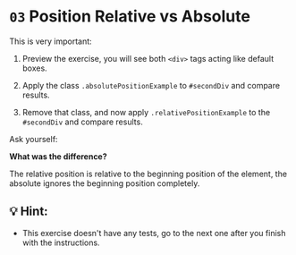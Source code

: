 # `03` Position Relative vs Absolute

This is very important:

1. Preview the exercise, you will see both `<div>` tags acting like default boxes.

2. Apply the class `.absolutePositionExample` to `#secondDiv` and compare results.

3. Remove that class, and now apply `.relativePositionExample` to the `#secondDiv` and compare results.

Ask yourself:

**What was the difference?**

The relative position is relative to the beginning position of the element, the absolute ignores the beginning position completely.

## 💡 Hint:

+ This exercise doesn't have any tests, go to the next one after you finish with the instructions.
